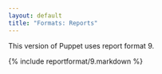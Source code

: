 ```yaml
---
layout: default
title: "Formats: Reports"
---
```



This version of Puppet uses report format 9.

{% include reportformat/9.markdown %}
